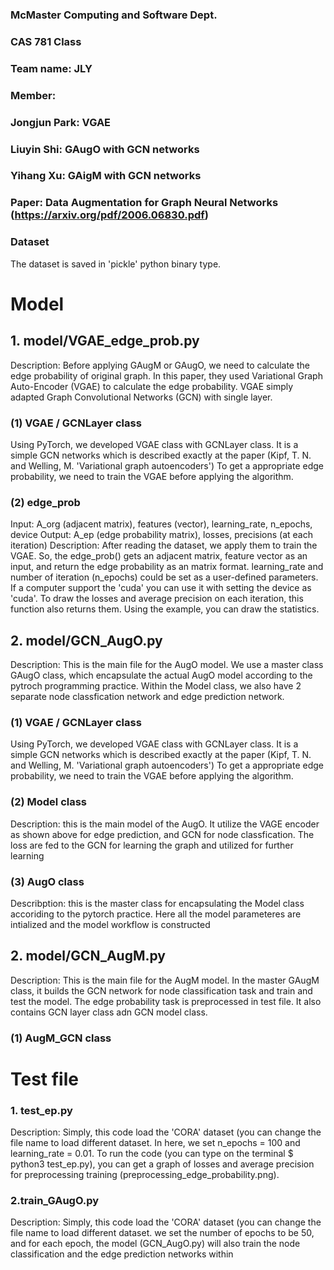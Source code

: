 ### McMaster Computing and Software Dept. 
### CAS 781 Class
### Team name: JLY
### Member: 
### Jongjun Park: VGAE
### Liuyin Shi: GAugO with GCN networks
### Yihang Xu: GAigM with GCN networks
### Paper: Data Augmentation for Graph Neural Networks (https://arxiv.org/pdf/2006.06830.pdf)

### Dataset
The dataset is saved in 'pickle' python binary type. 

# Model
## 1. model/VGAE_edge_prob.py
 
 Description: Before applying GAugM or GAugO, we need to calculate the edge probability of
	original graph. In this paper, they used Variational Graph Auto-Encoder (VGAE) to 
	calculate the edge probability. VGAE simply adapted Graph Convolutional Networks (GCN)
	with single layer. 

### (1) VGAE / GCNLayer class
  Using PyTorch, we developed VGAE class with GCNLayer class. It is a simple GCN networks 
 which is described exactly at the paper (Kipf, T. N. and Welling, M. 'Variational graph autoencoders')
To get a appropriate edge probability, we need to train the VGAE before applying the algorithm.

### (2) edge_prob
 Input: A_org (adjacent matrix), features (vector), learning_rate, n_epochs, device
 Output: A_ep (edge probability matrix), losses, precisions (at each iteration)
 Description: After reading the dataset, we apply them to train the VGAE. So, the edge_prob()
 	gets an adjacent matrix, feature vector as an input, and return the edge probability 
	as an matrix format. learning_rate and number of iteration (n_epochs) could be set as 
	a user-defined parameters. If a computer support the 'cuda' you can use it with 
	setting the device as 'cuda'. To draw the losses and average precision on each iteration,
	this function also returns them. Using the example, you can draw the statistics. 

## 2. model/GCN_AugO.py
 
 Description: This is the main file for the AugO model. We use a master class GAugO class, which encapsulate the actual AugO model according to the pytroch programming practice. Within the Model class,
we also have 2 separate node classfication network and edge prediction network.

### (1) VGAE / GCNLayer class
  Using PyTorch, we developed VGAE class with GCNLayer class. It is a simple GCN networks 
 which is described exactly at the paper (Kipf, T. N. and Welling, M. 'Variational graph autoencoders')
 To get a appropriate edge probability, we need to train the VGAE before applying the algorithm.

### (2) Model class
 Description: this is the main model of the AugO. It utilize the VAGE encoder as shown above for edge
 prediction, and GCN for node classfication. The loss are fed to the GCN for learning the graph and 
 utilized for further learning

### (3) AugO class
 Describption: this is the master class for encapsulating the Model class accoriding to the pytorch 
 practice. Here all the model parameteres are intialized and the model workflow is constructed

## 2. model/GCN_AugM.py
Description: This is the main file for the AugM model. In the master GAugM class, it builds the GCN network for node classification task and train and test the model. The edge probability task is preprocessed in test file. It also contains GCN layer class adn GCN model class.
### (1) AugM_GCN class


###
 
# Test file
### 1. test_ep.py

 Description: Simply, this code load the 'CORA' dataset (you can change the file name to load
	different dataset. In here, we set n_epochs = 100 and learning_rate = 0.01. To run the 
	code (you can type on the terminal $ python3 test_ep.py), you can get a graph of losses 
	and average precision for preprocessing training (preprocessing_edge_probability.png). 

### 2.train_GAugO.py

 Description: Simply, this code load the 'CORA' dataset (you can change the file name to load
	different dataset. we set the number of epochs to be 50, and for each epoch, the model (GCN_AugO.py)
will also train the node classification and the edge prediction networks within


